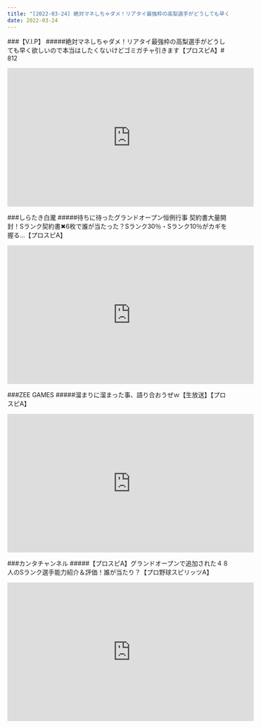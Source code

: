 ```yaml
---
title: "[2022-03-24] 絶対マネしちゃダメ！リアタイ最強枠の高梨選手がどうしても早く欲しいので本当はしたくないけどゴミガチャ引きます【プロスピA】# 812 他"
date: 2022-03-24
---
```

###【V.I.P】
#####絶対マネしちゃダメ！リアタイ最強枠の高梨選手がどうしても早く欲しいので本当はしたくないけどゴミガチャ引きます【プロスピA】# 812
<iframe width="560" height="315" src="https://www.youtube.com/embed/9F_pbn76-MU" frameborder="0" allow="accelerometer; autoplay; clipboard-write; encrypted-media; gyroscope; picture-in-picture" allowfullscreen></iframe>

###しらたき白瀧
#####待ちに待ったグランドオープン恒例行事 契約書大量開封！Sランク契約書✖6枚で誰が当たった？Sランク30％・Sランク10％がカギを握る…【プロスピA】
<iframe width="560" height="315" src="https://www.youtube.com/embed/ydBb7s7B7ZY" frameborder="0" allow="accelerometer; autoplay; clipboard-write; encrypted-media; gyroscope; picture-in-picture" allowfullscreen></iframe>

###ZEE GAMES
#####溜まりに溜まった事、語り合おうぜｗ【生放送】【プロスピA】
<iframe width="560" height="315" src="https://www.youtube.com/embed/nae6Q8HNJMo" frameborder="0" allow="accelerometer; autoplay; clipboard-write; encrypted-media; gyroscope; picture-in-picture" allowfullscreen></iframe>

###カンタチャンネル
#####【プロスピA】グランドオープンで追加された４８人のSランク選手能力紹介＆評価！誰が当たり？【プロ野球スピリッツA】
<iframe width="560" height="315" src="https://www.youtube.com/embed/Vr5NHbEf4m0" frameborder="0" allow="accelerometer; autoplay; clipboard-write; encrypted-media; gyroscope; picture-in-picture" allowfullscreen></iframe>

